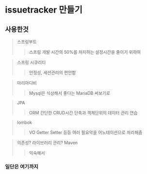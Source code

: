 # issuetracker 만들기

## 사용한것
> 스프링부트 
>> 스프링 개발 시간의 50%를 차지하는 설정시간을 줄이기 위하여<br/>

> 스프링 시큐리티 
>> 안정성, 세션관리의 편안함 <br/>

> 마리아디비 
>> Mysql은 식상해서 좋다는 MariaDB 써보기로 <br/>

> JPA 
>> ORM 간단한 CRUD시간 단축과 객체단위의 데이터 관리 연습 <br/>

> lombok 
>> VO Getter Setter 등등 여러 필요악을 어노테이션으로 처리해줌 <br/>

> 의존성? 라이브러리 관리? Maven
>> 익숙해서
### 일단은 여기까지